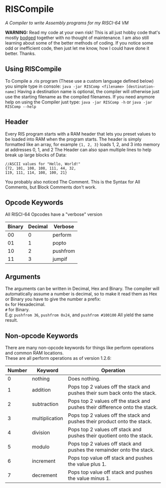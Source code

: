 # RISCompile
*A Compiler to write Assembly programs for my RISCI-64 VM*

**WARNING:**
Read my code at your own risk! This is all just hobby code that's mostly [bodged](https://en.oxforddictionaries.com/definition/bodge)
together with no thought of maintenance. I am also still learning about some of the better methods of coding. If you notice some
odd or inefficient code, then just let me know, how I could have done it better. Thanks.

## Using RISCompile

To Compile a .ris program (These use a custom language defined below) you simple type in console:
`java -jar RISComp <filename> [destination-name]`
Having a destination name is optional, the compiler will otherwise just use the starting
filename as the compiled filenames.
If you need anymore help on using the Compiler just type:
`java -jar RISComp -h` or `java -jar RISComp --help`

## Header
Every RIS program starts with a RAM header that lets you preset values to be loaded into
RAM when the program starts. The header is simply formatted like an array, for example 
`{1, 2, 3}` loads 1, 2, and 3 into memory at addresses 0, 1, and 2
The Header can also span multiple lines to help break up large blocks of Data:
```
//ASCII values for "Hello, World!"
{72, 101, 108, 108, 111, 44, 32,
119, 111, 114, 108, 100, 21}
```
You probably also noticed The Comment.
This is the Syntax for All Comments, but Block Comments don't work.

## Opcode Keywords
All RISCI-64 Opcodes have a "verbose" version

Binary | Decimal | Verbose
--- | --- | ---
00 | 0 | perform
01 | 1 | popto
10 | 2 | pushfrom
11 | 3 | jumpif

## Arguments
The arguments can be written in Decimal, Hex and Binary.
The compiler will automatically assume a number is decimal, so
to make it read them as Hex or Binary you have to give the number
a prefix:\
`0x` for Hexadecimal.\
`#` for Binary.\
E.g: `pushfrom 36`, `pushfrom 0x24`, and `pushfrom #100100` All yield the same result.

## Non-opcode Keywords
There are many non-opcode keywords for things like perform operations and
common RAM locations.\
These are all perform operations as of version 1.2.6:

Number | Keyword | Operation
--- | --- | ---
0 | nothing | Does nothing.
1 | addition | Pops top 2 values off the stack and pushes their sum back onto the stack.
2 | subtraction | Pops top 2 values off the stack and pushes their difference onto the stack.
3 | multiplication | Pops top 2 values off the stack and pushes their product onto the stack.
4 | division | Pops top 2 values off stack and pushes their quotient onto the stack.
5 | modulo | Pops top 2 values off stack and pushes the remainder onto the stack.
6 | increment | Pops top value off stack and pushes the value plus 1.
7 | decrement | Pops top value off stack and pushes the value minus 1.
